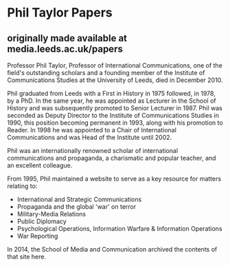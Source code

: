 # Phil Taylor Papers

## originally made available at media.leeds.ac.uk/papers

Professor Phil Taylor, Professor of International Communications, one of the field's outstanding scholars and a founding member of the Institute of Communications Studies at the University of Leeds, died in December 2010.

Phil graduated from Leeds with a First in History in 1975 followed, in 1978, by a PhD. In the same year, he was appointed as Lecturer in the School of History and was subsequently promoted to Senior Lecturer in 1987. Phil was seconded as Deputy Director to the Institute of Communications Studies in 1990, this position becoming permanent in 1993, along with his promotion to Reader. In 1998 he was appointed to a Chair of International Communications and was Head of the Institute until 2002.

Phil was an internationally renowned scholar of international communications and propaganda, a charismatic and popular teacher, and an excellent colleague.

From 1995, Phil maintained a website to serve as a key resource for matters relating to:

* International and Strategic Communications
* Propaganda and the global 'war' on terror
* Military-Media Relations
* Public Diplomacy
* Psychological Operations, Information Warfare & Information Operations
* War Reporting

In 2014, the School of Media and Communication archived the contents of that site here.
